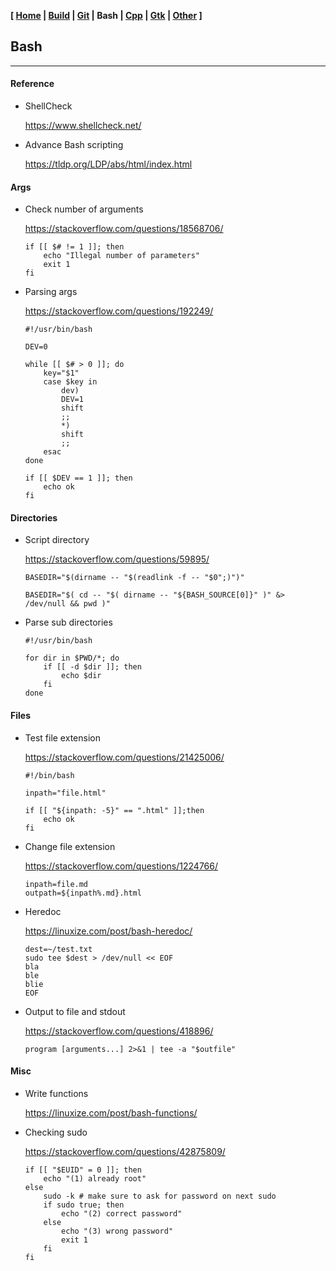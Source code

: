 <link href="style.css" rel="stylesheet"></link>

**[ [Home](00-Home.html) | [Build](05-Build.html) | [Git](10-Git.html) | Bash | [Cpp](25-Cpp.html) | [Gtk](30-Gtk.html) | [Other](99-Other.html) ]**

## Bash

---

#### Reference

* ShellCheck
    
    https://www.shellcheck.net/  

* Advance Bash scripting
    
    https://tldp.org/LDP/abs/html/index.html  


#### Args

* Check number of arguments
    
    https://stackoverflow.com/questions/18568706/  
    
    ```
    if [[ $# != 1 ]]; then
        echo "Illegal number of parameters"
        exit 1
    fi
    ```

* Parsing args
    
    https://stackoverflow.com/questions/192249/  

    ```
    #!/usr/bin/bash

    DEV=0

    while [[ $# > 0 ]]; do
        key="$1"
        case $key in
            dev)
            DEV=1
            shift
            ;;
            *)
            shift
            ;;
        esac
    done

    if [[ $DEV == 1 ]]; then
        echo ok
    fi
    ```


#### Directories

* Script directory
    
    https://stackoverflow.com/questions/59895/  
    
    `BASEDIR="$(dirname -- "$(readlink -f -- "$0";)")"`
    
    `BASEDIR="$( cd -- "$( dirname -- "${BASH_SOURCE[0]}" )" &> /dev/null && pwd )"`

* Parse sub directories

    ```
    #!/usr/bin/bash

    for dir in $PWD/*; do
        if [[ -d $dir ]]; then
            echo $dir
        fi
    done
    ```


#### Files

* Test file extension
    
    https://stackoverflow.com/questions/21425006/  
    
    ```
    #!/bin/bash

    inpath="file.html"

    if [[ "${inpath: -5}" == ".html" ]];then
        echo ok
    fi
    ```

* Change file extension
    
    https://stackoverflow.com/questions/1224766/  

    ```
    inpath=file.md
    outpath=${inpath%.md}.html
    ```
* Heredoc
    
    https://linuxize.com/post/bash-heredoc/  
    
    ```
    dest=~/test.txt
    sudo tee $dest > /dev/null << EOF
    bla
    ble
    blie
    EOF
    ```

* Output to file and stdout
    
    https://stackoverflow.com/questions/418896/  
    
    ```
    program [arguments...] 2>&1 | tee -a "$outfile"
    ```


#### Misc

* Write functions
    
    https://linuxize.com/post/bash-functions/  

* Checking sudo
    
    https://stackoverflow.com/questions/42875809/  
    
    ```
    if [[ "$EUID" = 0 ]]; then
        echo "(1) already root"
    else
        sudo -k # make sure to ask for password on next sudo
        if sudo true; then
            echo "(2) correct password"
        else
            echo "(3) wrong password"
            exit 1
        fi
    fi
    ```

